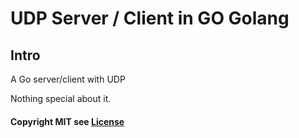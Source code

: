 # UDP Server / Client in GO Golang

## Intro

A Go server/client with UDP

Nothing special about it.


#### Copyright MIT see <a href="LICENSE">License</a>